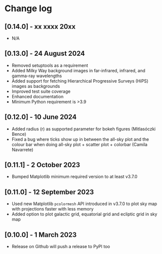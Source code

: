 # Change log

## [0.14.0] - xx xxxx 20xx
- N/A

## [0.13.0] - 24 August 2024
- Removed setuptools as a requirement
- Added Milky Way background images in far-infrared, infrared, and gamma-ray wavelengths
- Added support for fetching Hierarchical Progressive Surveys (HiPS) images as backgrounds
- Improved test suite coverage
- Enhanced documentation
- Minimum Python requirement is >3.9

## [0.12.0] - 10 June 2024
- Added radius (r) as supported parameter for bokeh figures (Mitlasóczki Bence)
- Fixed a bug where ticks show up in between the all-sky plot and the colour bar when doing all-sky plot + scatter plot + colorbar (Camila Navarrete)

## [0.11.1] - 2 October 2023
- Bumped Matplotlib minimum required version to at least v3.7.0

## [0.11.0] - 12 September 2023
- Used new Matplotlib `pcolormesh` API introduced in v3.7.0 to plot sky map with projections faster with less memory
- Added option to plot galactic grid, equatorial grid and ecliptic grid in sky map

## [0.10.0] - 1 March 2023
- Release on Github will push a release to PyPI too
